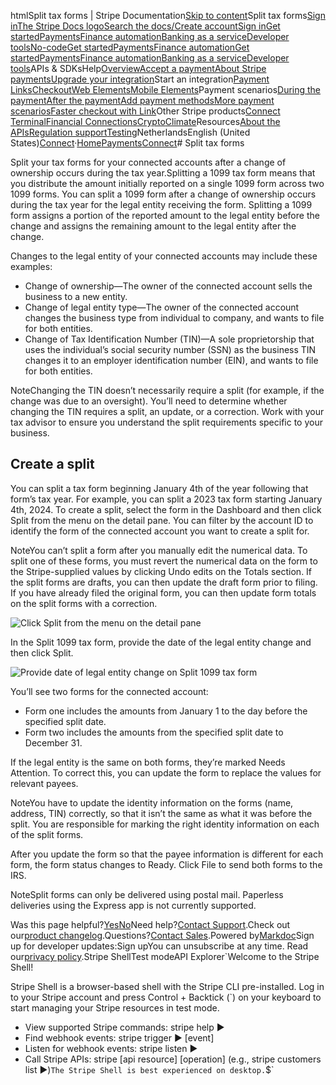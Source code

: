 htmlSplit tax forms | Stripe Documentation[Skip to content](#main-content)Split tax forms[Sign in](https://dashboard.stripe.com/login?redirect=https%3A%2F%2Fdocs.stripe.com%2Fconnect%2Fsplit-tax-forms)[The Stripe Docs logo](/)[Search the docs/](#)[Create account](https://dashboard.stripe.com/register/connect)[Sign in](https://dashboard.stripe.com/login?redirect=https%3A%2F%2Fdocs.stripe.com%2Fconnect%2Fsplit-tax-forms)[Get started](/get-started)[Payments](/payments)[Finance automation](/finance-automation)[Banking as a service](/financial-services)[Developer tools](/development)[No-code](/no-code)[Get started](/get-started)[Payments](/payments)[Finance automation](/finance-automation)[](#)[Get started](/get-started)[Payments](/payments)[Finance automation](/finance-automation)[Banking as a service](/financial-services)[Developer tools](/development)[](#)APIs & SDKsHelp[Overview](/docs/payments)[Accept a payment](#)[About Stripe payments](#)[Upgrade your integration](/docs/payments/upgrades)Start an integration[Payment Links](#)[Checkout](#)[Web Elements](#)[Mobile Elements](#)Payment scenarios[During the payment](#)[After the payment](#)[Add payment methods](#)[More payment scenarios](#)[Faster checkout with Link](#)Other Stripe products[Connect](#)
[Terminal](#)[Financial Connections](#)[Crypto](#)[Climate](#)Resources[About the APIs](#)[Regulation support](#)[Testing](/docs/testing)NetherlandsEnglish (United States)[](#)[](#)[Connect](/connect)·[Home](/docs)[Payments](/docs/payments)[Connect](/docs/connect)# Split tax forms

Split your tax forms for your connected accounts after a change of ownership occurs during the tax year.Splitting a 1099 tax form means that you distribute the amount initially reported on a single 1099 form across two 1099 forms. You can split a 1099 form after a change of ownership occurs during the tax year for the legal entity receiving the form. Splitting a 1099 form assigns a portion of the reported amount to the legal entity before the change and assigns the remaining amount to the legal entity after the change.

Changes to the legal entity of your connected accounts may include these examples:

- Change of ownership—The owner of the connected account sells the business to a new entity.
- Change of legal entity type—The owner of the connected account changes the business type from individual to company, and wants to file for both entities.
- Change of Tax Identification Number (TIN)—A sole proprietorship that uses the individual’s social security number (SSN) as the business TIN changes it to an employer identification number (EIN), and wants to file for both entities.

NoteChanging the TIN doesn’t necessarily require a split (for example, if the change was due to an oversight). You’ll need to determine whether changing the TIN requires a split, an update, or a correction. Work with your tax advisor to ensure you understand the split requirements specific to your business.

## Create a split

You can split a tax form beginning January 4th of the year following that form’s tax year. For example, you can split a 2023 tax form starting January 4th, 2024. To create a split, select the form in the Dashboard and then click Split from the menu on the detail pane. You can filter by the account ID to identify the form of the connected account you want to create a split for.

NoteYou can’t split a form after you manually edit the numerical data. To split one of these forms, you must revert the numerical data on the form to the Stripe-supplied values by clicking Undo edits on the Totals section. If the split forms are drafts, you can then update the draft form prior to filing. If you have already filed the original form, you can then update form totals on the split forms with a correction.

![Click Split from the menu on the detail pane](https://b.stripecdn.com/docs-statics-srv/assets/split-menu.8cd4a2d5b6f4ca57d77c36b0f1617bdb.png)

In the Split 1099 tax form, provide the date of the legal entity change and then click Split.

![Provide date of legal entity change on Split 1099 tax form](https://b.stripecdn.com/docs-statics-srv/assets/split-tax-form.46d061fd477e72d8b0dc0c672d2f624e.png)

You’ll see two forms for the connected account:

- Form one includes the amounts from January 1 to the day before the specified split date.
- Form two includes the amounts from the specified split date to December 31.

If the legal entity is the same on both forms, they’re marked Needs Attention. To correct this, you can update the form to replace the values for relevant payees.

NoteYou have to update the identity information on the forms (name, address, TIN) correctly, so that it isn’t the same as what it was before the split. You are responsible for marking the right identity information on each of the split forms.

After you update the form so that the payee information is different for each form, the form status changes to Ready. Click File to send both forms to the IRS.

NoteSplit forms can only be delivered using postal mail. Paperless deliveries using the Express app is not currently supported.

Was this page helpful?[Yes](#)[No](#)Need help?[Contact Support](https://support.stripe.com/).Check out our[product changelog](https://stripe.com/blog/changelog).Questions?[Contact Sales](https://stripe.com/contact/sales).Powered by[Markdoc](https://markdoc.dev)Sign up for developer updates:Sign upYou can unsubscribe at any time. Read our[privacy policy](https://stripe.com/privacy).Stripe ShellTest modeAPI Explorer[](https://stripe.com/docs/stripe-cli#install)`Welcome to the Stripe Shell!

Stripe Shell is a browser-based shell with the Stripe CLI pre-installed. Log in to your
Stripe account and press Control + Backtick (`) on your keyboard to start managing your Stripe
resources in test mode.

- View supported Stripe commands: stripe help ▶️
- Find webhook events: stripe trigger ▶️ [event]
- Listen for webhook events: stripe listen ▶
- Call Stripe APIs: stripe [api resource] [operation] (e.g., stripe customers list ▶️)`The Stripe Shell is best experienced on desktop.`$`